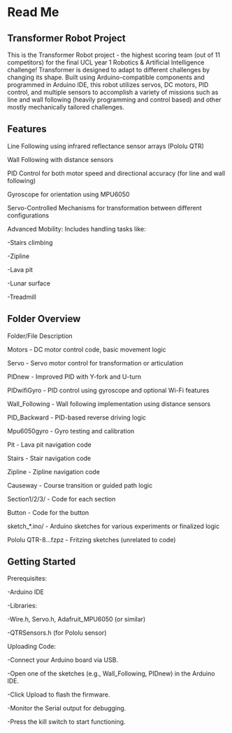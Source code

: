 # **Read Me**

## Transformer Robot Project

This is the Transformer Robot project - the highest scoring team (out of 11 competitors) for the final UCL year 1 Robotics & Artificial Intelligence challenge! Transformer is designed to adapt to different challenges by changing its shape. Built using Arduino-compatible components and programmed in Arduino IDE, this robot utilizes servos, DC motors, PID control, and multiple sensors to accomplish a variety of missions such as line and wall following (heavily programming and control based) and other mostly mechanically tailored challenges. 

## Features

Line Following using infrared reflectance sensor arrays (Pololu QTR)

Wall Following with distance sensors

PID Control for both motor speed and directional accuracy (for line and wall following)

Gyroscope for orientation using MPU6050

Servo-Controlled Mechanisms for transformation between different configurations

Advanced Mobility: Includes handling tasks like:

  -Stairs climbing

  -Zipline
  
  -Lava pit 
  
  -Lunar surface 
  
  -Treadmill 

## Folder Overview

Folder/File             Description

Motors 		             - DC motor control code, basic movement logic

Servo 			           - Servo motor control for transformation or articulation

PIDnew		             - Improved PID with Y-fork and U-turn

PIDwifiGyro		         - PID control using gyroscope and optional Wi-Fi features

Wall_Following	       - Wall following implementation using distance sensors

PID_Backward	         - PID-based reverse driving logic

Mpu6050gyro 	         - Gyro testing and calibration

Pit 			             - Lava pit navigation code

Stairs			           - Stair navigation code

Zipline 		           - Zipline navigation code

Causeway		           - Course transition or guided path logic

Section1/2/3/		       - Code for each section 

Button 		             - Code for the button

sketch_*.ino/		       - Arduino sketches for various experiments or finalized logic

Pololu QTR-8...fzpz	   - Fritzing sketches (unrelated to code)


## Getting Started

Prerequisites: 

  -Arduino IDE

  -Libraries:
  
  -Wire.h, Servo.h, Adafruit_MPU6050 (or similar)
  
  -QTRSensors.h (for Pololu sensor)

Uploading Code:

  -Connect your Arduino board via USB.
  
  -Open one of the sketches (e.g., Wall_Following, PIDnew) in the Arduino IDE.
  
  -Click Upload to flash the firmware.
  
  -Monitor the Serial output for debugging.
  
  -Press the kill switch to start functioning.
